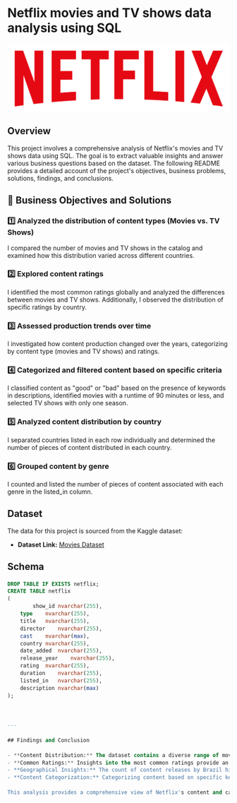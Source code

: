 # Netflix movies and TV shows data analysis using SQL
![Netflix Logo](https://github.com/DannielLisardo/portfolio.netflix/blob/main/logo.png)

## Overview
This project involves a comprehensive analysis of Netflix's movies and TV shows data using SQL. The goal is to extract valuable insights and answer various business questions based on the dataset. The following README provides a detailed account of the project's objectives, business problems, solutions, findings, and conclusions.


## 🎯 Business Objectives and Solutions

### 1️⃣ Analyzed the distribution of content types (Movies vs. TV Shows) 
I compared the number of movies and TV shows in the catalog and examined how this distribution varied across different countries.

### 2️⃣ Explored content ratings
I identified the most common ratings globally and analyzed the differences between movies and TV shows. Additionally, I observed the distribution of specific ratings by country.

### 3️⃣ Assessed production trends over time
I investigated how content production changed over the years, categorizing by content type (movies and TV shows) and ratings.

### 4️⃣ Categorized and filtered content based on specific criteria
I classified content as "good" or "bad" based on the presence of keywords in descriptions, identified movies with a runtime of 90 minutes or less, and selected TV shows with only one season.

### 5️⃣ Analyzed content distribution by country
I separated countries listed in each row individually and determined the number of pieces of content distributed in each country.

### 6️⃣ Grouped content by genre
I counted and listed the number of pieces of content associated with each genre in the listed_in column.

## Dataset

The data for this project is sourced from the Kaggle dataset:

- **Dataset Link:** [Movies Dataset](https://www.kaggle.com/datasets/shivamb/netflix-shows?resource=download)

## Schema

```sql
DROP TABLE IF EXISTS netflix;
CREATE TABLE netflix
(
    	show_id	nvarchar(255),
	type	nvarchar(255),
	title	nvarchar(255),
	director	nvarchar(255),
	cast	nvarchar(max),
	country	nvarchar(255),
	date_added	nvarchar(255),
	release_year	nvarchar(255),
	rating	nvarchar(255),
	duration	nvarchar(255),
	listed_in	nvarchar(255),
	description nvarchar(max)
);



---

## Findings and Conclusion

- **Content Distribution:** The dataset contains a diverse range of movies and TV shows with varying ratings and genres.
- **Common Ratings:** Insights into the most common ratings provide an understanding of the content's target audience.
- **Geographical Insights:** The count of content releases by Brazil highlight regional content distribution.
- **Content Categorization:** Categorizing content based on specific keywords helps in understanding the nature of content available on Netflix.

This analysis provides a comprehensive view of Netflix's content and can help inform content strategy and decision-making.





